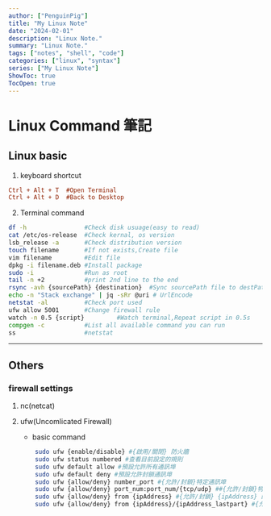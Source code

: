 ```yaml
---
author: ["PenguinPig"]
title: "My Linux Note"
date: "2024-02-01"
description: "Linux Note."
summary: "Linux Note."
tags: ["notes", "shell", "code"]
categories: ["linux", "syntax"]
series: ["My Linux Note"]
ShowToc: true
TocOpen: true
---
```


# Linux Command 筆記
 
## Linux basic

1. keyboard shortcut

```ini
Ctrl + Alt + T  #Open Terminal
Ctrl + Alt + D  #Back to Desktop
```

2. Terminal command

```sh
df -h                #Check disk usuage(easy to read)
cat /etc/os-release  #Check kernal, os version
lsb_release -a       #Check distribution version
touch filename       #If not exists,Create file
vim filename         #Edit file
dpkg -i filename.deb #Install package
sudo -i              #Run as root
tail -n +2           #print 2nd line to the end
rsync -avh {sourcePath} {destination}  #Sync sourcePath file to destPath
echo -n "Stack exchange" | jq -sRr @uri # UrlEncode
netstat -al          #Check port used
ufw allow 5001       #Change firewall rule
watch -n 0.5 {script}         #Watch terminal,Repeat script in 0.5s
compgen -c           #List all available command you can run
ss                   #netstat
```

---
## Others

### firewall settings

1. nc(netcat)

2. ufw(Uncomlicated Firewall)
   - basic command
    ```sh
        sudo ufw {enable/disable} #{啟用/關閉} 防火牆
        sudo ufw status numbered #查看目前設定的規則
        sudo ufw default allow #預設允許所有通訊埠
        sudo ufw default deny #預設允許封鎖通訊埠
        sudo ufw {allow/deny} number_port #{允許/封鎖}特定通訊埠
        sudo ufw {allow/deny} port_num:port_num/{tcp/udp} ##{允許/封鎖}特定通訊埠一個區間
        sudo ufw {allow/deny} from {ipAddress} #{允許/封鎖} {ipAddress} 的所有連線
        sudo ufw {allow/deny} from {ipAddress}/{ipAddress_lastpart} #{允許/封鎖} 一個區間的IP 的所有連線
    ```

